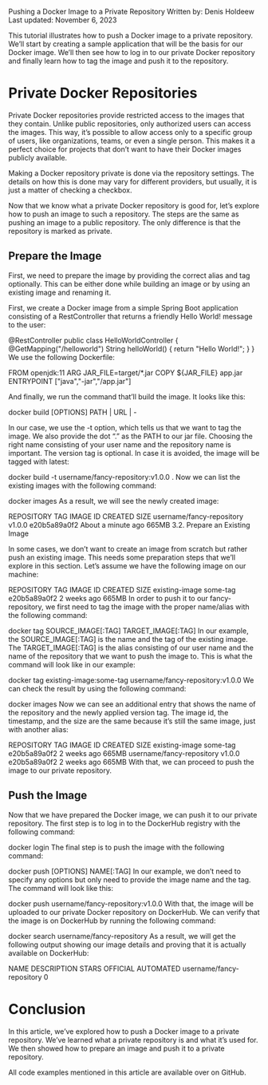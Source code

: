 
Pushing a Docker Image to a Private Repository
Written by: Denis Holdeew
Last updated: November 6, 2023


This tutorial illustrates how to push a Docker image to a private repository. We’ll start by creating a sample application that will be the basis for our Docker image. We’ll then see how to log in to our private Docker repository and finally learn how to tag the image and push it to the repository.

# Private Docker Repositories

Private Docker repositories provide restricted access to the images that they contain. Unlike public repositories, only authorized users can access the images. This way, it’s possible to allow access only to a specific group of users, like organizations, teams, or even a single person. This makes it a perfect choice for projects that don’t want to have their Docker images publicly available.

Making a Docker repository private is done via the repository settings. The details on how this is done may vary for different providers, but usually, it is just a matter of checking a checkbox.

Now that we know what a private Docker repository is good for, let’s explore how to push an image to such a repository. The steps are the same as pushing an image to a public repository. The only difference is that the repository is marked as private.

## Prepare the Image 

First, we need to prepare the image by providing the correct alias and tag optionally. This can be either done while building an image or by using an existing image and renaming it.

First, we create a Docker image from a simple Spring Boot application consisting of a RestController that returns a friendly Hello World! message to the user:

@RestController
public class HelloWorldController {
    @GetMapping("/helloworld")
    String helloWorld() {
        return "Hello World!";
    }
}
We use the following Dockerfile:

FROM openjdk:11
ARG JAR_FILE=target/*.jar
COPY ${JAR_FILE} app.jar
ENTRYPOINT ["java","-jar","/app.jar"]

And finally, we run the command that’ll build the image. It looks like this:

docker build [OPTIONS] PATH | URL | -

In our case, we use the -t option, which tells us that we want to tag the image. We also provide the dot “.” as the PATH to our jar file. Choosing the right name consisting of your user name and the repository name is important. The version tag is optional. In case it is avoided, the image will be tagged with latest:

docker build -t username/fancy-repository:v1.0.0 .
Now we can list the existing images with the following command:

docker images
As a result, we will see the newly created image:

REPOSITORY                  TAG       IMAGE ID        CREATED              SIZE
username/fancy-repository   v1.0.0    e20b5a89a0f2   About a minute ago   665MB
3.2. Prepare an Existing Image

In some cases, we don’t want to create an image from scratch but rather push an existing image. This needs some preparation steps that we’ll explore in this section. Let’s assume we have the following image on our machine:

REPOSITORY       TAG         IMAGE ID       CREATED        SIZE
existing-image   some-tag    e20b5a89a0f2   2 weeks ago   665MB
In order to push it to our fancy-repository, we first need to tag the image with the proper name/alias with the following command:

docker tag SOURCE_IMAGE[:TAG] TARGET_IMAGE[:TAG]
In our example, the SOURCE_IMAGE[:TAG] is the name and the tag of the existing image. The TARGET_IMAGE[:TAG] is the alias consisting of our user name and the name of the repository that we want to push the image to. This is what the command will look like in our example:

docker tag existing-image:some-tag username/fancy-repository:v1.0.0
We can check the result by using the following command:

docker images
Now we can see an additional entry that shows the name of the repository and the newly applied version tag. The image id, the timestamp, and the size are the same because it’s still the same image, just with another alias:

REPOSITORY                      TAG         IMAGE ID        CREATED               SIZE
existing-image                  some-tag    e20b5a89a0f2    2 weeks ago          665MB
username/fancy-repository       v1.0.0      e20b5a89a0f2    2 weeks ago          665MB
With that, we can proceed to push the image to our private repository.

## Push the Image

Now that we have prepared the Docker image, we can push it to our private repository. The first step is to log in to the DockerHub registry with the following command:

docker login
The final step is to push the image with the following command:

docker push [OPTIONS] NAME[:TAG]
In our example, we don’t need to specify any options but only need to provide the image name and the tag. The command will look like this:

docker push username/fancy-repository:v1.0.0
With that, the image will be uploaded to our private Docker repository on DockerHub. We can verify that the image is on DockerHub by running the following command:

docker search username/fancy-repository
As a result, we will get the following output showing our image details and proving that it is actually available on DockerHub:

NAME                        DESCRIPTION   STARS     OFFICIAL   AUTOMATED
username/fancy-repository                 0                             

# Conclusion

In this article, we’ve explored how to push a Docker image to a private repository. We’ve learned what a private repository is and what it’s used for. We then showed how to prepare an image and push it to a private repository.

All code examples mentioned in this article are available over on GitHub.